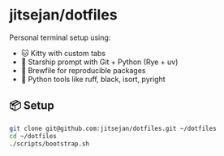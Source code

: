 # jitsejan/dotfiles

Personal terminal setup using:
- 🐱 Kitty with custom tabs
- 🚀 Starship prompt with Git + Python (Rye + uv)
- 🍺 Brewfile for reproducible packages
- 🐍 Python tools like ruff, black, isort, pyright

## 📦 Setup

```bash
git clone git@github.com:jitsejan/dotfiles.git ~/dotfiles
cd ~/dotfiles
./scripts/bootstrap.sh
